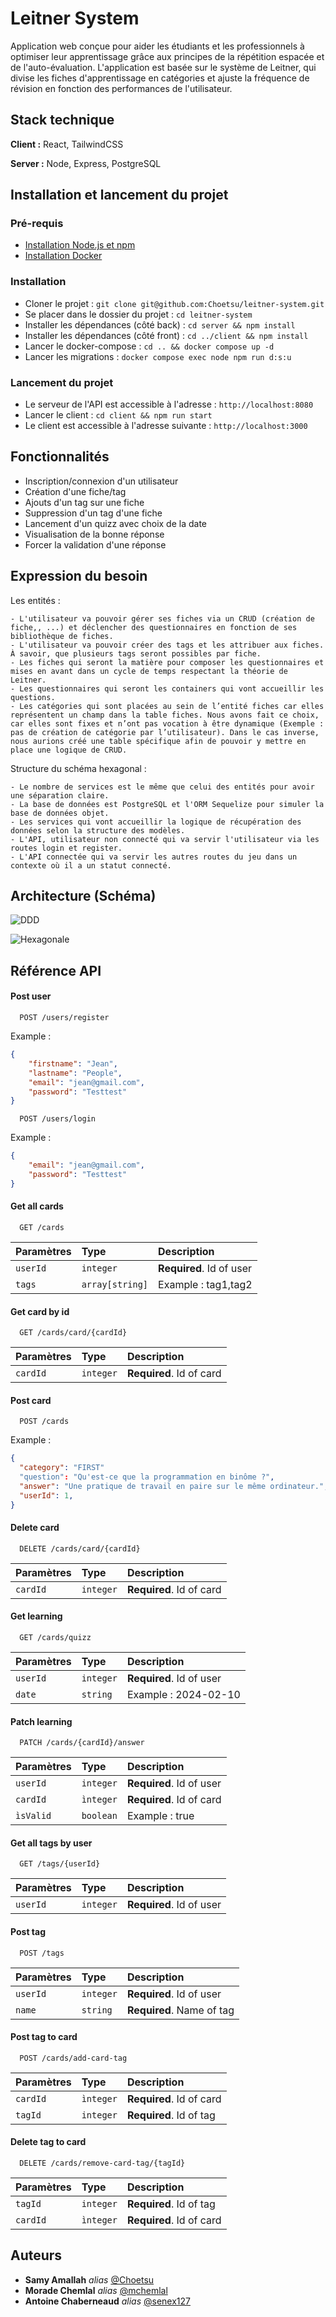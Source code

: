 # Leitner System

Application web conçue pour aider les étudiants et les professionnels à optimiser leur apprentissage grâce aux principes de la répétition espacée et de l'auto-évaluation. L'application est basée sur le système de Leitner, qui divise les fiches d'apprentissage en catégories et ajuste la fréquence de révision en fonction des performances de l'utilisateur.

## Stack technique

**Client :** React, TailwindCSS

**Server :** Node, Express, PostgreSQL

## Installation et lancement du projet

### Pré-requis

-   [Installation Node.js et npm](https://nodejs.org/en/)
-   [Installation Docker](https://www.docker.com/)

### Installation

-   Cloner le projet : `git clone git@github.com:Choetsu/leitner-system.git`
-   Se placer dans le dossier du projet : `cd leitner-system`
-   Installer les dépendances (côté back) : `cd server && npm install`
-   Installer les dépendances (côté front) : `cd ../client && npm install`
-   Lancer le docker-compose : `cd .. && docker compose up -d`
-   Lancer les migrations : `docker compose exec node npm run d:s:u`

### Lancement du projet

-   Le serveur de l'API est accessible à l'adresse : `http://localhost:8080`
-   Lancer le client : `cd client && npm run start`
-   Le client est accessible à l'adresse suivante : `http://localhost:3000`

## Fonctionnalités

-   Inscription/connexion d'un utilisateur
-   Création d'une fiche/tag
-   Ajouts d'un tag sur une fiche
-   Suppression d'un tag d'une fiche
-   Lancement d'un quizz avec choix de la date
-   Visualisation de la bonne réponse
-   Forcer la validation d'une réponse

## Expression du besoin

Les entités :

    - L'utilisateur va pouvoir gérer ses fiches via un CRUD (création de fiche,, ...) et déclencher des questionnaires en fonction de ses bibliothèque de fiches.
    - L'utilisateur va pouvoir créer des tags et les attribuer aux fiches. À savoir, que plusieurs tags seront possibles par fiche.
    - Les fiches qui seront la matière pour composer les questionnaires et mises en avant dans un cycle de temps respectant la théorie de Leitner.
    - Les questionnaires qui seront les containers qui vont accueillir les questions.
    - Les catégories qui sont placées au sein de l’entité fiches car elles représentent un champ dans la table fiches. Nous avons fait ce choix, car elles sont fixes et n’ont pas vocation à être dynamique (Exemple : pas de création de catégorie par l’utilisateur). Dans le cas inverse, nous aurions créé une table spécifique afin de pouvoir y mettre en place une logique de CRUD.

Structure du schéma hexagonal :

    - Le nombre de services est le même que celui des entités pour avoir une séparation claire.
    - La base de données est PostgreSQL et l'ORM Sequelize pour simuler la base de données objet.
    - Les services qui vont accueillir la logique de récupération des données selon la structure des modèles.
    - L'API, utilisateur non connecté qui va servir l'utilisateur via les routes login et register.
    - L'API connectée qui va servir les autres routes du jeu dans un contexte où il a un statut connecté.

## Architecture (Schéma)

![DDD](https://media.discordapp.net/attachments/1195378783465779290/1204154790637084713/Capture_decran_du_2024-02-05_21-01-03.png?ex=65e6288a&is=65d3b38a&hm=893ef2ceba2126695d83479fa419751f8fd20e896b7784b9caf3e8c0a651e263&=&format=webp&quality=lossless)

![Hexagonale](https://media.discordapp.net/attachments/1195378783465779290/1204154927656738826/image.png?ex=65e628aa&is=65d3b3aa&hm=e3bb5c3f057f8450db02475d9deb710758304bcab85165e9cac3a33d1ecd5255&=&format=webp&quality=lossless&width=550&height=302)

## Référence API

#### Post user

```http
  POST /users/register
```

Example :

```json
{
    "firstname": "Jean",
    "lastname": "People",
    "email": "jean@gmail.com",
    "password": "Testtest"
}
```

```http
  POST /users/login
```

Example :

```json
{
    "email": "jean@gmail.com",
    "password": "Testtest"
}
```

#### Get all cards

```http
  GET /cards
```

| Paramètres | Type            | Description              |
| :--------- | :-------------- | :----------------------- |
| `userId`   | `integer`       | **Required**. Id of user |
| `tags`     | `array[string]` | Example : tag1,tag2      |

#### Get card by id

```http
  GET /cards/card/{cardId}
```

| Paramètres | Type      | Description              |
| :--------- | :-------- | :----------------------- |
| `cardId`   | `integer` | **Required**. Id of card |

#### Post card

```http
  POST /cards
```

Example :

```json
{
  "category": "FIRST"
  "question": "Qu'est-ce que la programmation en binôme ?",
  "answer": "Une pratique de travail en paire sur le même ordinateur.",
  "userId": 1,
}
```

#### Delete card

```http
  DELETE /cards/card/{cardId}
```

| Paramètres | Type      | Description              |
| :--------- | :-------- | :----------------------- |
| `cardId`   | `integer` | **Required**. Id of card |

#### Get learning

```http
  GET /cards/quizz
```

| Paramètres | Type      | Description              |
| :--------- | :-------- | :----------------------- |
| `userId`   | `integer` | **Required**. Id of user |
| `date`     | `string`  | Example : 2024-02-10     |

#### Patch learning

```http
  PATCH /cards/{cardId}/answer
```

| Paramètres | Type      | Description              |
| :--------- | :-------- | :----------------------- |
| `userId`   | `integer` | **Required**. Id of user |
| `cardId`   | `ìnteger` | **Required**. Id of card |
| `ìsValid`  | `boolean` | Example : true           |

#### Get all tags by user

```http
  GET /tags/{userId}
```

| Paramètres | Type      | Description              |
| :--------- | :-------- | :----------------------- |
| `userId`   | `integer` | **Required**. Id of user |

#### Post tag

```http
  POST /tags
```

| Paramètres | Type      | Description               |
| :--------- | :-------- | :------------------------ |
| `userId`   | `integer` | **Required**. Id of user  |
| `name`     | `string`  | **Required**. Name of tag |

#### Post tag to card

```http
  POST /cards/add-card-tag
```

| Paramètres | Type      | Description              |
| :--------- | :-------- | :----------------------- |
| `cardId`   | `ìnteger` | **Required**. Id of card |
| `tagId`    | `integer` | **Required**. Id of tag  |

#### Delete tag to card

```http
  DELETE /cards/remove-card-tag/{tagId}
```

| Paramètres | Type      | Description              |
| :--------- | :-------- | :----------------------- |
| `tagId`    | `integer` | **Required**. Id of tag  |
| `cardId`   | `ìnteger` | **Required**. Id of card |

## Auteurs

-   **Samy Amallah** _alias_ [@Choetsu](https://github.com/Choetsu)
-   **Morade Chemlal** _alias_ [@mchemlal](https://github.com/mchemlal)
-   **Antoine Chaberneaud** _alias_ [@senex127](https://github.com/senex127)

